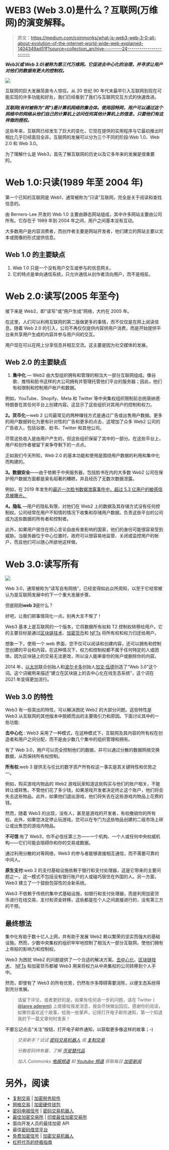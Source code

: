 # WEB3 (Web 3.0)是什么？互联网(万维网)的演变解释。

> 原文：<https://medium.com/coinmonks/what-is-web3-web-3-0-all-about-evolution-of-the-internet-world-wide-web-explained-1404349ad51f?source=collection_archive---------24----------------------->

***Web3(或 Web 3.0)被称为第三代万维网。它促进去中心化的治理，并寻求让用户对他们的数据有更大的控制权。***

![](img/e704acb08b4616630c976a2f408ef05c.png)

互联网的巨大发展简直令人惊叹。从 20 世纪 90 年代末最早引入互联网到现在可能实现的许多功能和好处，我们已经看到了我们与互联网交互方式的快速改进。

***互联网(有时被称为“网”)是计算机网络的集合体。使用因特网，用户可以通过这个网络中的网络从他们自己的计算机上访问任何其他计算机上的信息，只要他们有这样做的授权。***

这些年来，互联网已经发生了巨大的变化，它现在提供的实用程序与它最初推出时相比几乎已经面目全非。互联网的发展可以分为三个不同的阶段:Web 1.0、Web 2.0 和 Web 3.0。

为了理解什么是 Web3，首先了解互联网的历史以及它多年来的发展是很重要的。

# Web 1.0:只读(1989 年至 2004 年)

第一个已知的互联网是 Web1，通常被称为“只读”互联网，完全是关于阅读和查找信息的。

由 Berners-Lee 开发的 Web 1.0 主要由静态网站组成，其中许多网站主要由公司所有。它存在于 1989 年到 2004 年之间，用户之间基本没有互动。

大多数用户是内容消费者，而创作者主要是网站开发者，他们建立的网站主要以文本或图像的形式提供信息。

## **Web 1.0 的主要缺点**

1.  Web 1.0 只是一个没有用户交互或参与的信息网关。
2.  它的特点是单向通信系统，只允许通信从创作者流向用户，而不是相反。

# Web 2.0:读写(2005 年至今)

接下来是 Web2，即“读写”或“用户生成”网络，大约在 2005 年。

在这里，人们可以利用互联网的第二版做更多的事情，而不仅仅是在网上阅读信息。随着 Web 2.0 的引入，公司不再仅仅提供内容供用户消费，而是开始提供平台来共享用户生成的内容并参与用户间的交互。

用户现在可以在网上分享信息并相互交流。这主要是因为社交媒体的发展。

## Web 2.0 的主要缺点

1.  **集中化** — Web2 由大型组织拥有和管理的相当大一部分互联网组成。像谷歌、推特和脸书这样的大公司拥有并管理托管他们平台的服务器；因此，他们有权限制和控制用户帐户和数据。

例如，YouTube、Shopify、Meta 和 Twitter 等中央集权组织限制前总统唐纳德·特朗普在其任何平台上创建内容。这显示了这些组织对其用户的控制和权力。

**2。货币化**—web 2 公司最常见的两种赚钱方式是通过广告或出售用户数据。更多的用户数据转化为更有针对性的广告和更多的点击，这增加了众多 Web2 公司的广告收入，包括谷歌、脸书、Twitter 和其他公司。

尽管这些收入是由用户产生的，但这些组织保留了其中的一部分。在这些平台上，用户和创作者被留下来争夺剩下的一点点。

正如我们今天所知，Web 2.0 的基本功能和使用是围绕用户数据的利用和集中化而构建的。

**3。数据安全**——由于依赖于中央服务器，包括脸书在内的大多数 Web2 公司在保护用户数据方面都是臭名昭著的糟糕，并且经历了无数次数据泄露。

例如，在 2019 年发生的[最近一次脸书数据泄露事件中，超过 5.3 亿用户的敏感信息被曝光。](https://www.npr.org/2021/04/09/986005820/after-data-breach-exposes-530-million-facebook-says-it-will-not-notify-users)

**4。隐私** —用户的隐私有限，对他们在 Web2 上的数据及其存储方式没有任何控制权。公司经常在用户不知情的情况下收集和存储用户数据。负责这些平台的公司成为这些数据的所有者和控制者。

此外，如果用户居住在担心言论自由有害影响的国家，他们的身份可能很容易受到威胁。当服务器位于中心位置时，政府可以很容易地监管、关闭或监控用户的帐户，而且他们可以随心所欲地这样做。

# Web 3.0:读写所有

![](img/d0ab5987dc683e58f74e8b76775dc3d2.png)

Web 3.0，通常被称为“读写自有网络”，已经变得如此众所周知，以至于它经常被认为是互联网发展中的下一个重大发展步骤。

但是刚刚**web 3**是什么？

好吧，让我们把事情简化一点。别再大言不惭了！

Web3 基本上是互联网的一个版本，它将数据所有权和 T2 控制权转移给用户。它的主要目标是通过[区块链技术](/coinmonks/blockchain-for-10-year-olds-c2728b94e00e)、[加密货币](/coinmonks/blockchain-book-101-bitcoin-all-you-need-to-know-f21a7887b18)和 [NFTs](/coinmonks/nfts-for-10-year-olds-what-is-an-nft-non-fungible-tokens-explained-f3b9369a038c) 将所有权和权力归还给用户。

想象一下，使用一个 web 界面，您不仅可以阅读和创建内容，还可以拥有和控制您创建的平台和内容。在这种情况下，权力和控制权都不属于任何特定的人或团体。因为区块链上的交易无法更改，所以没人能审查你的账户或删除你的内容。

2014 年，[以太坊](https://ethereum.org/en/)联合创始人和[波尔卡多](https://polkadot.network/)创始人[加文·伍德](https://gavwood.com/)创造了“Web 3.0”这个词。这个词被用来描述“建立在区块链上的去中心化在线生态系统”，这个词在 2021 年变得更加流行。

## Web 3.0 的特性

Web3 有一些突出的特性，可以解决困扰 Web2 的大部分问题。这些特性是 Web3 从互联网的其他版本中脱颖而出的主要吸引力和原因。下面讨论其中的一些功能:

**去中心化** : Web3 采用了一种模式，在这种模式下，互联网及其内容的所有权在创造者和用户之间分配，而不是由少数几个集中的组织管理和拥有。

有了 Web 3.0，用户可以完全控制他们的数据，并可以通过分散的数据网络交换数据，从而保持所有权控制。

**所有权**:web 3 提供无与伦比的数字资产所有权这一事实是其关键特性和优势之一。

例如，购买游戏内物品的 Web2 游戏玩家知道这些购买与他们的账户相关，不能转让或转售。不管他们花了多少钱，如果游戏开发者决定终止这个账户，他们将会失去这些物品。此外，如果他们退出游戏，他们将失去在这些游戏内物品上花费的钱。

然而，随着 Web3 的出现，没有人，甚至是游戏的开发者，有权撤销你的所有权。此外，如果您决定停止玩游戏，您可以在专门为这些物品创建的二级市场上转让或出售您的游戏内物品。

**不可信**:有了 Web3，你不必信任第三方——一个机构、一个人或任何中央权威机构——它们可能会阻碍你和你的交易或数据。

通过利用分散的对等网络，Web3 的参与者能够直接相互通信，而不需要可靠的中间人。

**原生支付**:web 2 的支付基础设施依赖于银行和支付处理器，这是它带来的主要问题之一。这一模式不包括没有银行账户的人或碰巧居住在外国的人。另一方面，Web3 建立了一个鼓励包容性的全新系统。

Web3 不依赖于传统的集中式基础设施，如银行和支付处理器，而是利用加密货币进行在线交易、支付和资金转移，这些都是在个人之间直接进行的，没有第三方的干预。

## **最终想法**

集中化有助于数十亿人上网，并有助于发展 Web2 赖以繁荣的坚实而强大的基础设施。然而，少数中央集权的组织牢牢地控制了相当大一部分互联网，使他们拥有上帝般的影响力和控制权。

Web3 为困扰 Web2 的问题提供了一个合适的解决方案。[去中心化](/coinmonks/defi-for-10-year-olds-what-is-decentralized-finance-and-how-does-it-work-2e7575a9668f)、[区块链技术](/coinmonks/blockchain-for-10-year-olds-c2728b94e00e)、 [NFTs](/coinmonks/nfts-for-10-year-olds-what-is-an-nft-non-fungible-tokens-explained-f3b9369a038c) 和加密货币都被 Web3 用来将权力从中央集权的公司转移到个人手中。

然而，即使有了 Web3 的所有优势，仍然有许多障碍需要消除，以便生态系统得到充分发展。

> 请留下评论，或者更好的是，如果有任何进一步的问题，请在 Twitter ( [@lanre aderemi)](https://twitter.com/lanre_aderemi) 上直接给我发消息，我会尽快做出回应。感谢你的阅读，如果你喜欢这个故事，给我一些掌声，记得打开电子邮件通知，第一个知道我的下一篇文章何时发表！

不要忘记点击“关注”按钮，打开电子邮件通知，以获取更多像这样的故事；-)

> *交易新手？试试* [*密码交易机器人*](/coinmonks/crypto-trading-bot-c2ffce8acb2a) *或* [*复制交易*](/coinmonks/top-10-crypto-copy-trading-platforms-for-beginners-d0c37c7d698c)
> 
> *分散密码持有量，了解* [*币安替代品*](https://coincodecap.com/binance-alternatives)
> 
> *加入 Coinmonks* [*电报频道*](https://t.me/coincodecap) *和* [*Youtube 频道*](https://www.youtube.com/c/coinmonks/videos) *获取每日* [*加密新闻*](http://coincodecap.com/)

# 另外，阅读

*   [复制交易](/coinmonks/top-10-crypto-copy-trading-platforms-for-beginners-d0c37c7d698c) | [加密税务软件](/coinmonks/crypto-tax-software-ed4b4810e338)
*   [网格交易](https://coincodecap.com/grid-trading) | [加密硬件钱包](/coinmonks/the-best-cryptocurrency-hardware-wallets-of-2020-e28b1c124069)
*   [密码电报信号](/coinmonks/top-3-telegram-channels-for-crypto-traders-in-2021-8385f4411ff4) | [密码交易机器人](/coinmonks/crypto-trading-bot-c2ffce8acb2a)
*   [最佳加密交易所](/coinmonks/crypto-exchange-dd2f9d6f3769) | [印度最佳加密交易所](/coinmonks/bitcoin-exchange-in-india-7f1fe79715c9)
*   面向开发人员的最佳加密 API
*   最佳[密码借贷平台](/coinmonks/top-5-crypto-lending-platforms-in-2020-that-you-need-to-know-a1b675cec3fa)
*   [免费加密信号](/coinmonks/free-crypto-signals-48b25e61a8da) | [加密交易机器人](/coinmonks/crypto-trading-bot-c2ffce8acb2a)
*   [杠杆代币的终极指南](/coinmonks/leveraged-token-3f5257808b22)
